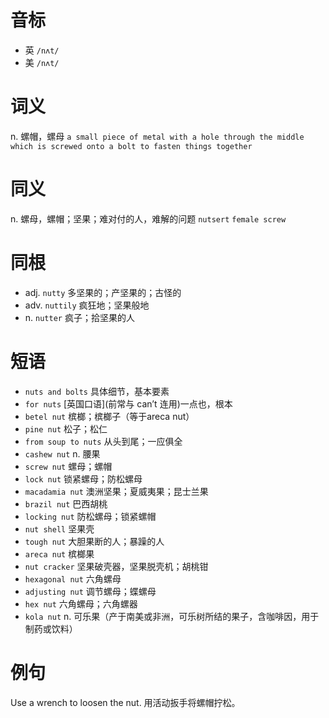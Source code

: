 # 音标

- 英 `/nʌt/`
- 美 `/nʌt/`

# 词义

n. 螺帽，螺母
`a small piece of metal with a hole through the middle which is screwed onto a bolt to fasten things together`

# 同义

n. 螺母，螺帽；坚果；难对付的人，难解的问题
`nutsert` `female screw`

# 同根

- adj. `nutty` 多坚果的；产坚果的；古怪的
- adv. `nuttily` 疯狂地；坚果般地
- n. `nutter` 疯子；拾坚果的人

# 短语

- `nuts and bolts` 具体细节，基本要素
- `for nuts` [英国口语](前常与 can’t 连用)一点也，根本
- `betel nut` 槟榔；槟榔子（等于areca nut）
- `pine nut` 松子；松仁
- `from soup to nuts` 从头到尾；一应俱全
- `cashew nut` n. 腰果
- `screw nut` 螺母；螺帽
- `lock nut` 锁紧螺母；防松螺母
- `macadamia nut` 澳洲坚果；夏威夷果；昆士兰果
- `brazil nut` 巴西胡桃
- `locking nut` 防松螺母；锁紧螺帽
- `nut shell` 坚果壳
- `tough nut` 大胆果断的人；暴躁的人
- `areca nut` 槟榔果
- `nut cracker` 坚果破壳器，坚果脱壳机；胡桃钳
- `hexagonal nut` 六角螺母
- `adjusting nut` 调节螺母；蝶螺母
- `hex nut` 六角螺母；六角螺器
- `kola nut` n. 可乐果（产于南美或非洲，可乐树所结的果子，含咖啡因，用于制药或饮料）

# 例句

Use a wrench to loosen the nut.
用活动扳手将螺帽拧松。


